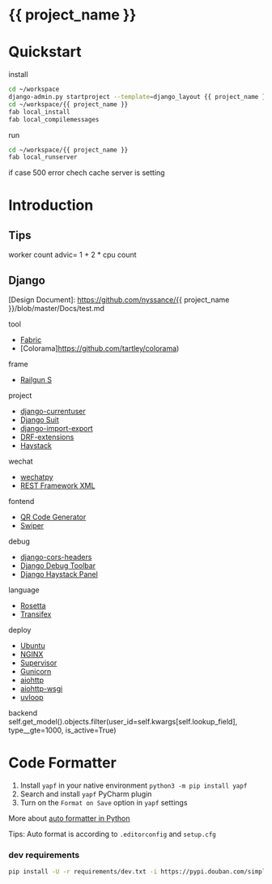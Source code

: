 {{ project_name }}
==================

Quickstart
==========

install 
```bash
cd ~/workspace
django-admin.py startproject --template=django_layout {{ project_name }}
cd ~/workspace/{{ project_name }}
fab local_install
fab local_compilemessages
```
run
```bash
cd ~/workspace/{{ project_name }}
fab local_runserver
```
if case 500 error
chech cache server is setting

Introduction
============
Tips
----

worker count advic= 1 + 2 * cpu count

Django
------

[Design Document]: https://github.com/nyssance/{{ project_name }}/blob/master/Docs/test.md

tool
- [Fabric](https://www.fabfile.org)
- [Colorama]https://github.com/tartley/colorama)

frame
- [Railgun S](https://github.com/nyssance/railguns)

project
- [django-currentuser](https://github.com/PaesslerAG/django-currentuser)
- [Django Suit](http://djangosuit.com)
- [django-import-export](https://django-import-export.readthedocs.io)
- [DRF-extensions](https://chibisov.github.io/drf-extensions/docs/)
- [Haystack](https://github.com/django-haystack/django-haystack)

wechat
- [wechatpy](https://github.com/jxtech/wechatpy/)
- [REST Framework XML](https://jpadilla.github.io/django-rest-framework-xml/)

fontend
- [QR Code Generator](https://github.com/kazuhikoarase/qrcode-generator/tree/master/js)
- [Swiper](https://www.swiper.com.cn)


debug
- [django-cors-headers](https://github.com/ottoyiu/django-cors-headers)
- [Django Debug Toolbar](https://django-debug-toolbar.readthedocs.io)
- [Django Haystack Panel](https://github.com/streeter/django-haystack-panel)

language
- [Rosetta](https://django-rosetta.readthedocs.io)
- [Transifex](https://docs.transifex.com)

deploy
- [Ubuntu](https://www.ubuntu.com)
- [NGINX](https://www.nginx.com)
- [Supervisor](http://supervisord.org)
- [Gunicorn](https://gunicorn.org)
- [aiohttp](https://aiohttp.readthedocs.io)
- [aiohttp-wsgi](https://aiohttp-wsgi.readthedocs.io)
- [uvloop](https://uvloop.readthedocs.io)

backend
self.get_model().objects.filter(user_id=self.kwargs[self.lookup_field], type__gte=1000, is_active=True)


# Code Formatter

1. Install `yapf` in your native environment `python3 -m pip install yapf`
2. Search and install `yapf` PyCharm plugin
3. Turn on the `Format on Save` option in `yapf` settings

More about [auto formatter in Python](https://www.kevinpeters.net/auto-formatters-for-python)

Tips: Auto format is according to `.editorconfig` and `setup.cfg`

### dev requirements

```bash
pip install -U -r requirements/dev.txt -i https://pypi.douban.com/simple
```

